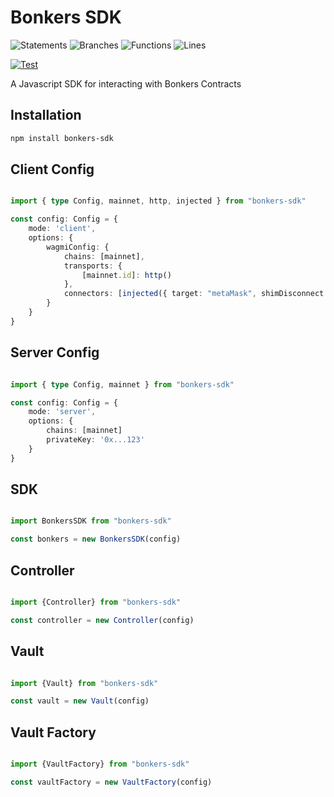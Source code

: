 # Bonkers SDK

![Statements](https://img.shields.io/badge/statements-99.28%25-brightgreen.svg?style=flat)
![Branches](https://img.shields.io/badge/branches-100%25-brightgreen.svg?style=flat)
![Functions](https://img.shields.io/badge/functions-99.51%25-brightgreen.svg?style=flat)
![Lines](https://img.shields.io/badge/lines-99.28%25-brightgreen.svg?style=flat)

[![Test](https://github.com/Metaxona/bonkers-sdk/actions/workflows/test.yaml/badge.svg)](https://github.com/Metaxona/bonkers-sdk/actions/workflows/test.yaml)

A Javascript SDK for interacting with Bonkers Contracts

## Installation

```bash
npm install bonkers-sdk
```

## Client Config

```ts

import { type Config, mainnet, http, injected } from "bonkers-sdk"

const config: Config = {
    mode: 'client',
    options: {
        wagmiConfig: {
            chains: [mainnet],
            transports: {
                [mainnet.id]: http()
            },
            connectors: [injected({ target: "metaMask", shimDisconnect: true })]
        }
    }
}

```

## Server Config

```ts

import { type Config, mainnet } from "bonkers-sdk"

const config: Config = {
    mode: 'server',
    options: {
        chains: [mainnet]
        privateKey: '0x...123'
    }
}

```

## SDK

```ts

import BonkersSDK from "bonkers-sdk"

const bonkers = new BonkersSDK(config)

```

## Controller

```ts

import {Controller} from "bonkers-sdk"

const controller = new Controller(config)

```

## Vault

```ts

import {Vault} from "bonkers-sdk"

const vault = new Vault(config)

```

## Vault Factory

```ts

import {VaultFactory} from "bonkers-sdk"

const vaultFactory = new VaultFactory(config)

```
